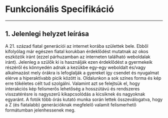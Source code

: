 # Funkcionális Specifikáció
____
## 1. Jelenlegi helyzet leírása
   A 21. század fiatal generációi az internet korába születtek bele. Ebből kifolyólag már egészen
   fiatal korukban érdeklődést mutatnak az okos eszközök iránt (ezzel párhuzamban az interneten
   található weboldalak iránt). Jelenleg a szülők ki is használják ezen érdeklődést a gyermekeik
   részéről és könnyedén adnak a kezükbe egy-egy weboldalt és/vagy alkalmazást mely órákra is lefoglalják
   a gyereket így csendet és nyugalmat elérve a hiperaktívabb picik között is. Oldalunkon a sok színes forma
   és kép erre tökéletes célt tud szolgálni. Valamint azt se felejtsük el, hogy interakciós kép felismerős lehetőség
   a hosszútávú és rendszeres visszatérésre is nagyszerű kikapcsolódás a kicsiknek és nagyoknak egyaránt. A
   fotók több órás kutató munka során lettek összeválogatva, hogy a Z (és fiatalabb) generációknak megfelelő
   valamit felismerhető formátumban jelenhessenek meg.
